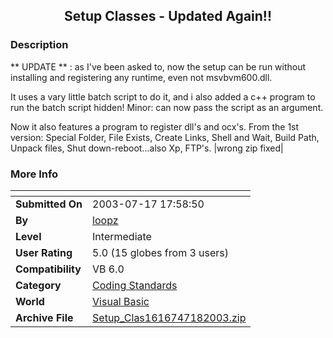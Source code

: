 ﻿<div align="center">

## Setup Classes \- Updated Again\!\!


</div>

### Description

** UPDATE ** : as I've been asked to, now the setup can be run without installing and registering any runtime, even not msvbvm600.dll.

It uses a vary little batch script to do it, and i also added a c++ program to run the batch script hidden! Minor: can now pass the script as an argument.

Now it also features a program to register dll's and ocx's. From the 1st version: Special Folder, File Exists, Create Links, Shell and Wait, Build Path, Unpack files, Shut down-reboot...also Xp, FTP's. |wrong zip fixed|
 
### More Info
 


<span>             |<span>
---                |---
**Submitted On**   |2003-07-17 17:58:50
**By**             |[loopz](https://github.com/Planet-Source-Code/PSCIndex/blob/master/ByAuthor/loopz.md)
**Level**          |Intermediate
**User Rating**    |5.0 (15 globes from 3 users)
**Compatibility**  |VB 6\.0
**Category**       |[Coding Standards](https://github.com/Planet-Source-Code/PSCIndex/blob/master/ByCategory/coding-standards__1-43.md)
**World**          |[Visual Basic](https://github.com/Planet-Source-Code/PSCIndex/blob/master/ByWorld/visual-basic.md)
**Archive File**   |[Setup\_Clas1616747182003\.zip](https://github.com/Planet-Source-Code/loopz-setup-classes-updated-again__1-46996/archive/master.zip)








